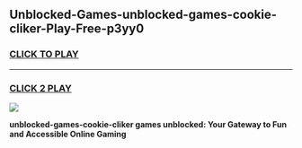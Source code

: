 
## Unblocked-Games-unblocked-games-cookie-cliker-Play-Free-p3yy0
<h3>
<a href="https://premium76.site?title=unblocked-games-cookie-cliker&ref=09A">CLICK TO PLAY</a></h3>
<hr>

<h3>
<a href="https://premium76.site?title=unblocked-games-cookie-cliker&ref=09A">CLICK 2 PLAY</a>
  
</h3>

<a href="https://premium76.site?title=unblocked-games-cookie-cliker&ref=09A"><img src="https://clearcache.store/games.png"></a>


**unblocked-games-cookie-cliker games unblocked: Your Gateway to Fun and Accessible Online Gaming**
